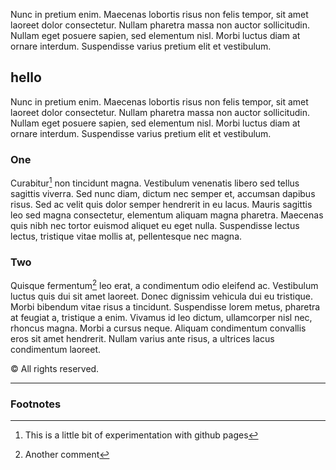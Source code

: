 Nunc in pretium enim. Maecenas lobortis risus non felis tempor, sit amet laoreet dolor consectetur. Nullam pharetra massa non auctor sollicitudin. Nullam eget posuere sapien, sed elementum nisl. Morbi luctus diam at ornare interdum. Suspendisse varius pretium elit et vestibulum.

## hello
Nunc in pretium enim. Maecenas lobortis risus non felis tempor, sit amet laoreet dolor consectetur. Nullam pharetra massa non auctor sollicitudin. Nullam eget posuere sapien, sed elementum nisl. Morbi luctus diam at ornare interdum. Suspendisse varius pretium elit et vestibulum. 

### One
Curabitur[^1] non tincidunt magna. Vestibulum venenatis libero sed tellus sagittis viverra. Sed nunc diam, dictum nec semper et, accumsan dapibus risus. Sed ac velit quis dolor semper hendrerit in eu lacus. Mauris sagittis leo sed magna consectetur, elementum aliquam magna pharetra. Maecenas quis nibh nec tortor euismod aliquet eu eget nulla. Suspendisse lectus lectus, tristique vitae mollis at, pellentesque nec magna.

### Two
Quisque fermentum[^2] leo erat, a condimentum odio eleifend ac. Vestibulum luctus quis dui sit amet laoreet. Donec dignissim vehicula dui eu tristique. Morbi bibendum vitae risus a tincidunt. Suspendisse lorem metus, pharetra at feugiat a, tristique a enim. Vivamus id leo dictum, ullamcorper nisl nec, rhoncus magna. Morbi a cursus neque. Aliquam condimentum convallis eros sit amet hendrerit. Nullam varius ante risus, a ultrices lacus condimentum laoreet.

<p id="copyright">
  &copy;  All rights reserved.
</p>

<script>
  const currentYear = new Date().getFullYear();
  const copyrightText = `&copy; Jon Curnow ${currentYear}. All rights reserved.`;
  document.querySelector('#copyright').innerHTML = copyrightText;
</script>


-----

### Footnotes

[^1]: This is a little bit of experimentation with github pages
[^2]: Another comment